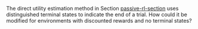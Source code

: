 

The direct utility estimation method in
Section <a href="#">passive-rl-section</a> uses distinguished terminal
states to indicate the end of a trial. How could it be modified for
environments with discounted rewards and no terminal states?
